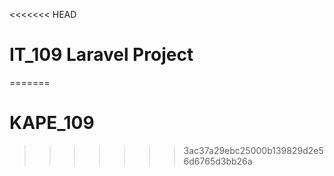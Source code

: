 <<<<<<< HEAD
# IT_109 Laravel Project
=======
# KAPE_109
>>>>>>> 3ac37a29ebc25000b139829d2e56d6765d3bb26a
